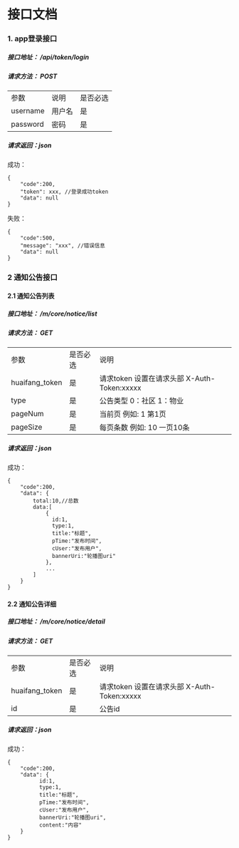#       接口文档

### 1. app登录接口 
##### 接口地址： /api/token/login
##### 请求方法： POST 
<table>
    <tr>
        <td>参数</td>
        <td>说明</td>
        <td>是否必选</td>
    </tr>
    <tr>
        <td>username</td>
        <td>用户名</td>
        <td>是</td>
    </tr>
    <tr>
        <td>password</td>
        <td>密码</td>
        <td>是</td>
    </tr>
</table>

#####   请求返回：json
成功：
```
{
    "code":200,
    "token": xxx, //登录成功token
    "data": null
}
```
失败：
```
{
    "code":500,
    "message": "xxx", //错误信息
    "data": null
}
```


### 2 通知公告接口 
#### 2.1 通知公告列表 
##### 接口地址： /m/core/notice/list
##### 请求方法： GET 
<table>
    <tr>
        <td>参数</td>
        <td>是否必选</td>
        <td>说明</td>
    </tr>
    <tr>
        <td>huaifang_token</td>
        <td>是</td>
        <td>请求token 设置在请求头部 X-Auth-Token:xxxxx</td>
    </tr>
    <tr>
        <td>type</td>
        <td>是</td>
        <td>公告类型 0：社区 1：物业</td>
    </tr>
    <tr>
        <td>pageNum</td>
        <td>是</td>
        <td>当前页 例如: 1 第1页</td>
    </tr>
    <tr>
        <td>pageSize</td>
        <td>是</td>
        <td>每页条数 例如: 10 一页10条</td>
    </tr>
</table>

#####   请求返回：json
成功：
```
{
    "code":200,
    "data": {
        total:10,//总数
        data:[
            {
              id:1,
              type:1,
              title:"标题",
              pTime:"发布时间",
              cUser:"发布用户",
              bannerUri:"轮播图uri"
            },
            ...
        ]
    }
}
```
#### 2.2 通知公告详细 
##### 接口地址： /m/core/notice/detail
##### 请求方法： GET 
<table>
    <tr>
        <td>参数</td>
        <td>是否必选</td>
        <td>说明</td>
    </tr>
    <tr>
        <td>huaifang_token</td>
        <td>是</td>
        <td>请求token 设置在请求头部 X-Auth-Token:xxxxx</td>
    </tr>
    <tr>
        <td>id</td>
        <td>是</td>
        <td>公告id</td>
    </tr>
</table>

#####   请求返回：json
成功：
```
{
    "code":200,
    "data": {
          id:1,
          type:1,
          title:"标题",
          pTime:"发布时间",
          cUser:"发布用户",
          bannerUri:"轮播图uri",
          content:"内容"
    }
}
```
